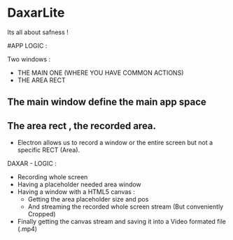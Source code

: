 # DaxarLite
Its all about safness !


#APP LOGIC :

Two windows : 
 - THE MAIN ONE (WHERE YOU HAVE COMMON ACTIONS)
 - THE AREA RECT

 ## The main window define the main app space

 ## The area rect , the recorded area.

 * Electron allows us to record a window or the entire screen but not a specific RECT (Area).


DAXAR - LOGIC :

 + Recording whole screen
 + Having a placeholder needed area window
 + Having a window with a HTML5 canvas :
    - Getting the area placeholder size and pos 
    - And streaming the recorded whole screen stream (But conveniently Cropped)
 + Finally getting the canvas stream and saving it into a Video formated file (.mp4)

 